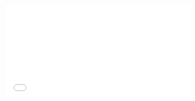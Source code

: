 
<iframe id = "ifrDateTime" src = "mnu-analemma.html"  width = "100%" height = "250" frameBorder = "0" ></iframe>

